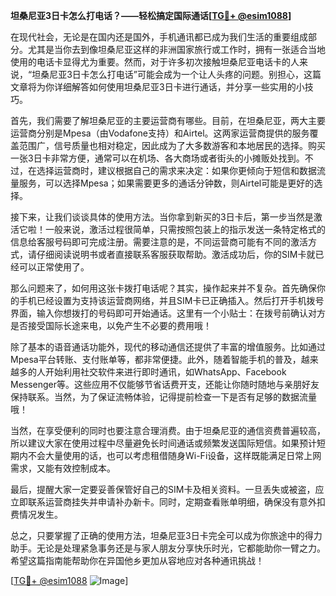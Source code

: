 **坦桑尼亚3日卡怎么打电话？——轻松搞定国际通话[[TG💪+ @esim1088](https://t.me/s/esim1088)]**

在现代社会，无论是在国内还是国外，手机通讯都已成为我们生活的重要组成部分。尤其是当你去到像坦桑尼亚这样的非洲国家旅行或工作时，拥有一张适合当地使用的电话卡显得尤为重要。然而，对于许多初次接触坦桑尼亚电话卡的人来说，“坦桑尼亚3日卡怎么打电话”可能会成为一个让人头疼的问题。别担心，这篇文章将为你详细解答如何使用坦桑尼亚3日卡进行通话，并分享一些实用的小技巧。

首先，我们需要了解坦桑尼亚的主要运营商有哪些。目前，在坦桑尼亚，两大主要运营商分别是Mpesa（由Vodafone支持）和Airtel。这两家运营商提供的服务覆盖范围广，信号质量也相对稳定，因此成为了大多数游客和本地居民的选择。购买一张3日卡非常方便，通常可以在机场、各大商场或者街头的小摊贩处找到。不过，在选择运营商时，建议根据自己的需求来决定：如果你更倾向于短信和数据流量服务，可以选择Mpesa；如果需要更多的通话分钟数，则Airtel可能是更好的选择。

接下来，让我们谈谈具体的使用方法。当你拿到新买的3日卡后，第一步当然是激活它啦！一般来说，激活过程很简单，只需按照包装上的指示发送一条特定格式的信息给客服号码即可完成注册。需要注意的是，不同运营商可能有不同的激活方式，请仔细阅读说明书或者直接联系客服获取帮助。激活成功后，你的SIM卡就已经可以正常使用了。

那么问题来了，如何用这张卡拨打电话呢？其实，操作起来并不复杂。首先确保你的手机已经设置为支持该运营商网络，并且SIM卡已正确插入。然后打开手机拨号界面，输入你想拨打的号码即可开始通话。这里有一个小贴士：在拨号前确认对方是否接受国际长途来电，以免产生不必要的费用哦！

除了基本的语音通话功能外，现代的移动通信还提供了丰富的增值服务。比如通过Mpesa平台转账、支付账单等，都非常便捷。此外，随着智能手机的普及，越来越多的人开始利用社交软件来进行即时通讯，如WhatsApp、Facebook Messenger等。这些应用不仅能够节省话费开支，还能让你随时随地与亲朋好友保持联系。当然，为了保证流畅体验，记得提前检查一下是否有足够的数据流量哦！

当然，在享受便利的同时也要注意合理消费。由于坦桑尼亚的通信资费普遍较高，所以建议大家在使用过程中尽量避免长时间通话或频繁发送国际短信。如果预计短期内不会大量使用的话，也可以考虑租借随身Wi-Fi设备，这样既能满足日常上网需求，又能有效控制成本。

最后，提醒大家一定要妥善保管好自己的SIM卡及相关资料。一旦丢失或被盗，应立即联系运营商挂失并申请补办新卡。同时，定期查看账单明细，确保没有意外扣费情况发生。

总之，只要掌握了正确的使用方法，坦桑尼亚3日卡完全可以成为你旅途中的得力助手。无论是处理紧急事务还是与家人朋友分享快乐时光，它都能助你一臂之力。希望这篇指南能帮助你在异国他乡更加从容地应对各种通讯挑战！

[[TG💪+ @esim1088](https://t.me/s/esim1088) ![Image](https://i.postimg.cc/4NQfJmqS/Snipaste-2025-05-13-00-14-12.png)]